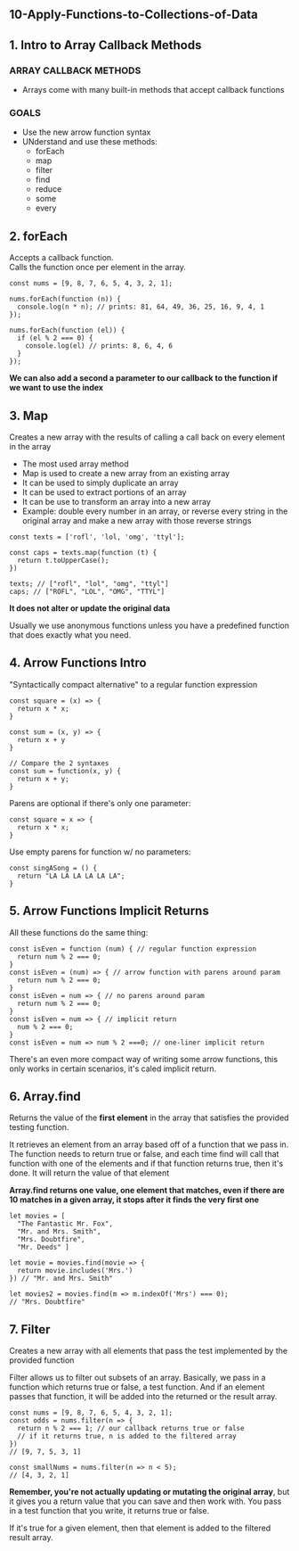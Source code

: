 ## 10-Apply-Functions-to-Collections-of-Data

## 1. Intro to Array Callback Methods

### ARRAY CALLBACK METHODS

- Arrays come with many built-in methods that accept callback functions

### GOALS

- Use the new arrow function syntax
- UNderstand and use these methods:
  - forEach
  - map
  - filter
  - find
  - reduce
  - some
  - every

## 2. forEach

Accepts a callback function.  
Calls the function once per element in the array.

```
const nums = [9, 8, 7, 6, 5, 4, 3, 2, 1];

nums.forEach(function (n)) {
  console.log(n * n); // prints: 81, 64, 49, 36, 25, 16, 9, 4, 1
});

nums.forEach(function (el)) {
  if (el % 2 === 0) {
    console.log(el) // prints: 8, 6, 4, 6
  }
});
```

**We can also add a second a parameter to our callback to the function if we want to use the index**

## 3. Map

Creates a new array with the results of calling a call back on every element in the array

- The most used array method
- Map is used to create a new array from an existing array
- It can be used to simply duplicate an array
- It can be used to extract portions of an array
- It can be use to transform an array into a new array
- Example: double every number in an array, or reverse every string in the original array and make a new array with those reverse strings

```
const texts = ['rofl', 'lol, 'omg', 'ttyl'];

const caps = texts.map(function (t) {
  return t.toUpperCase();
})

texts; // ["rofl", "lol", "omg", "ttyl"]
caps; // ["ROFL", "LOL", "OMG", "TTYL"]
```

**It does not alter or update the original data**

Usually we use anonymous functions unless you have a predefined function that does exactly what you need.

## 4. Arrow Functions Intro

"Syntactically compact alternative" to a regular function expression

```
const square = (x) => {
  return x * x;
}

const sum = (x, y) => {
  return x + y
}

// Compare the 2 syntaxes
const sum = function(x, y) {
  return x + y;
}
```

Parens are optional if there's only one parameter:
```
const square = x => {
  return x * x;
}
```
Use empty parens for function w/ no parameters:
```
const singASong = () {
  return "LA LA LA LA LA LA";
}
```

## 5. Arrow Functions Implicit Returns
All these functions do the same thing:

```
const isEven = function (num) { // regular function expression
  return num % 2 === 0;
}
const isEven = (num) => { // arrow function with parens around param
  return num % 2 === 0;
}
const isEven = num => { // no parens around param
  return num % 2 === 0;
}
const isEven = num => { // implicit return
  num % 2 === 0;
}
const isEven = num => num % 2 ===0; // one-liner implicit return
```

There's an even more compact way of writing some arrow functions, this only works in certain scenarios, it's caled implicit return.

## 6. Array.find

Returns the value of the **first element** in the array that satisfies the provided testing function.

It retrieves an element from an array based off of a function that we pass in. The function needs to return true or false, and each time find will call that function with one of the elements and if that function returns true, then it's done. It will return the value of that element

**Array.find returns one value, one element that matches, even if there are 10 matches in a given array, it stops after it finds the very first one**

```
let movies = [
  "The Fantastic Mr. Fox",
  "Mr. and Mrs. Smith",
  "Mrs. Doubtfire",
  "Mr. Deeds" ]

let movie = movies.find(movie => {
  return movie.includes('Mrs.')
}) // "Mr. and Mrs. Smith"

let movies2 = movies.find(m => m.indexOf('Mrs') === 0);
// "Mrs. Doubtfire"
```

## 7. Filter

Creates a new array with all elements that pass the test implemented by the provided function

Filter allows us to filter out subsets of an array. Basically, we pass in a function which returns true or false, a test function. And if an element passes that function, it will be added into the returned or the result array.
```
const nums = [9, 8, 7, 6, 5, 4, 3, 2, 1];
const odds = nums.filter(n => {
  return n % 2 === 1; // our callback returns true or false
  // if it returns true, n is added to the filtered array
})
// [9, 7, 5, 3, 1]

const smallNums = nums.filter(n => n < 5);
// [4, 3, 2, 1]
```

**Remember, you're not actually updating or mutating the original array**, but it gives you a return value that you can save and then work with. You pass in a test function that you write, it returns true or false.

If it's true for a given element, then that element is added to the filtered result array. 